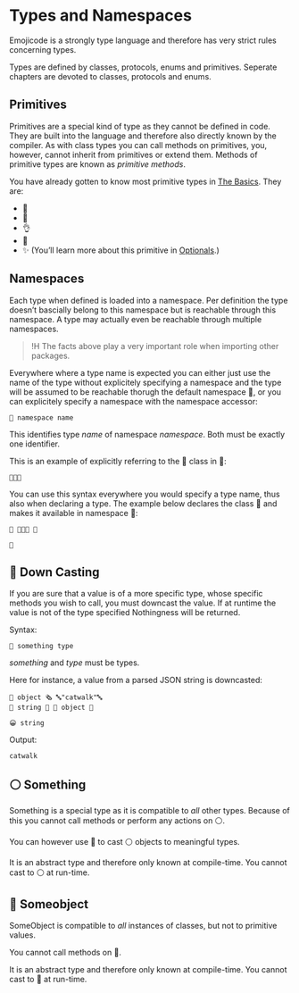 # Types and Namespaces

Emojicode is a strongly type language and therefore has very strict rules
concerning types.

Types are defined by classes, protocols, enums and primitives. Seperate chapters
are devoted to classes, protocols and enums.

## Primitives

Primitives are a special kind of type as they cannot be defined in code. They
are built into the language and therefore also directly known by the compiler.
As with class types you can call methods on primitives, you, however, cannot
inherit from primitives or extend them. Methods of primitive types are known as
*primitive methods*.

You have already gotten to know most primitive types in
[The Basics](basics.html). They are:

- 🚂
- 🚀
- 👌
- 🔣
- ✨ (You’ll learn more about this primitive in [Optionals](optionals.html).)

## Namespaces

Each type when defined is loaded into a namespace. Per definition the type
doesn’t bascially belong to this namespace but is reachable through this
namespace. A type may actually even be reachable through multiple namespaces.

>!H The facts above play a very important role when importing other packages.

Everywhere where a type name is expected you can either just use the name of
the type without explicitely specifying a namespace and the type will be assumed
to be reachable thorugh the default namespace 🔴, or you can explicitely specify
a namespace with the namespace accessor:

```
🔶 namespace name
```

This identifies type *name* of namespace *namespace*. Both must be exactly one identifier.

This is an example of explicitly referring to the 🔡 class in 🔴:

```
🔶🔴🔡
```

You can use this syntax everywhere you would specify a type name, thus also when
declaring a type. The example below declares the class 🎁 and makes it available
in namespace 🎅:

```
🐇 🔶🎅🎁 🍇

🍉
```

## 🔲 Down Casting

If you are sure that a value is of a more specific type, whose specific methods you wish to call, you must downcast the value. If at runtime the value is not of the type specified Nothingness will be returned.

Syntax:

```
🔲 something type
```

*something* and *type* must be types.

Here for instance, a value from a parsed JSON string is downcasted:

```
🍦 object 🗞 🔤"catwalk"🔤
🍦 string 🍺 🔲 object 🔡

😀 string
```

Output:

```
catwalk
```

## ⚪ Something

Something is a special type as it is compatible to *all* other types. Because of this you cannot call methods or perform any  actions on ⚪.

You can however use 🔲 to cast ⚪ objects to meaningful types.

It is an abstract type and therefore only known at compile-time. You cannot cast
to ⚪ at run-time.

## 🔵 Someobject

SomeObject is compatible to *all* instances of classes, but not to primitive
values.

You cannot call methods on 🔵.

It is an abstract type and therefore only known at compile-time. You
cannot cast to 🔵 at run-time.

